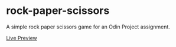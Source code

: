 # rock-paper-scissors

A simple rock paper scissors game for an Odin Project assignment.

[Live Preview](https://joshzimmerman.github.io/rock-paper-scissors/)

